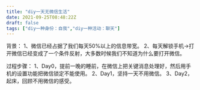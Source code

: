 ```yaml
---
title: "diy一天无微信生活"
date: 2021-09-25T08:48:22Z
draft: false
tags: ["diy一种身份：自我","diy一种活动：聊天"]
---
```


背景：
1、微信已经占据了我们每天50%以上的信息带宽。
2、每天解锁手机→打开微信已经变成了一个条件反射，大多数时候我们不知道为什么要打开微信。

过程步骤：
1、Day0，提前一晚的睡前，在微信上把关键消息处理好，然后用手机的设置功能把微信锁定不能使用。
2、Day1，坚持一天不用微信。
3、Day2，起床，回顾不用微信的感受。


